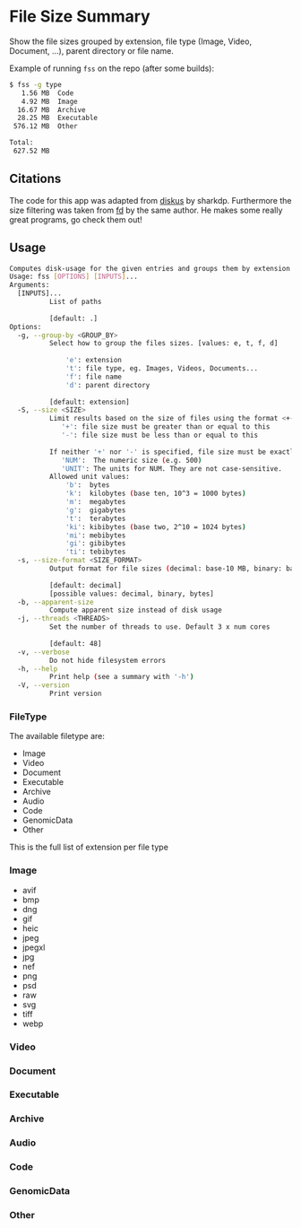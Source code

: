 # File Size Summary

Show the file sizes grouped by extension, file type (Image, Video, Document, ...), parent directory or file name.

Example of running `fss` on the repo (after some builds):
```bash
$ fss -g type
   1.56 MB	Code
   4.92 MB	Image
  16.67 MB	Archive
  28.25 MB	Executable
 576.12 MB	Other

Total:   
 627.52 MB
```

## Citations
The code for this app was adapted from [diskus](https://github.com/sharkdp/diskus) by sharkdp. Furthermore the size filtering was taken from [fd](https://github.com/sharkdp/fd) by the same author.
He makes some really great programs, go check them out!

## Usage
```bash
Computes disk-usage for the given entries and groups them by extension or file types
Usage: fss [OPTIONS] [INPUTS]...
Arguments:
  [INPUTS]...
          List of paths
          
          [default: .]
Options:
  -g, --group-by <GROUP_BY>
          Select how to group the files sizes. [values: e, t, f, d]
          
              'e': extension
              't': file type, eg. Images, Videos, Documents...
              'f': file name
              'd': parent directory
          
          [default: extension]
  -S, --size <SIZE>
          Limit results based on the size of files using the format <+-><NUM><UNIT>.
             '+': file size must be greater than or equal to this
             '-': file size must be less than or equal to this
          
          If neither '+' nor '-' is specified, file size must be exactly equal to this.
             'NUM':  The numeric size (e.g. 500)
             'UNIT': The units for NUM. They are not case-sensitive.
          Allowed unit values:
              'b':  bytes
              'k':  kilobytes (base ten, 10^3 = 1000 bytes)
              'm':  megabytes
              'g':  gigabytes
              't':  terabytes
              'ki': kibibytes (base two, 2^10 = 1024 bytes)
              'mi': mebibytes
              'gi': gibibytes
              'ti': tebibytes
  -s, --size-format <SIZE_FORMAT>
          Output format for file sizes (decimal: base-10 MB, binary: base 2 MiB, bytes: raw byte count B)
          
          [default: decimal]
          [possible values: decimal, binary, bytes]
  -b, --apparent-size
          Compute apparent size instead of disk usage
  -j, --threads <THREADS>
          Set the number of threads to use. Default 3 x num cores
          
          [default: 48]
  -v, --verbose
          Do not hide filesystem errors
  -h, --help
          Print help (see a summary with '-h')
  -V, --version
          Print version


```

### FileType
The available filetype are:
  - Image
  - Video
  - Document
  - Executable
  - Archive
  - Audio
  - Code
  - GenomicData
  - Other

This is the full list of extension per file type

### Image
  - avif
  - bmp
  - dng
  - gif
  - heic
  - jpeg
  - jpegxl
  - jpg
  - nef
  - png
  - psd
  - raw
  - svg
  - tiff
  - webp

### Video

### Document

### Executable

### Archive

### Audio

### Code

### GenomicData

### Other
